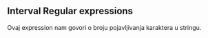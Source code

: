 ## Interval Regular expressions

Ovaj expression nam govori o broju pojavljivanja karaktera u stringu.

